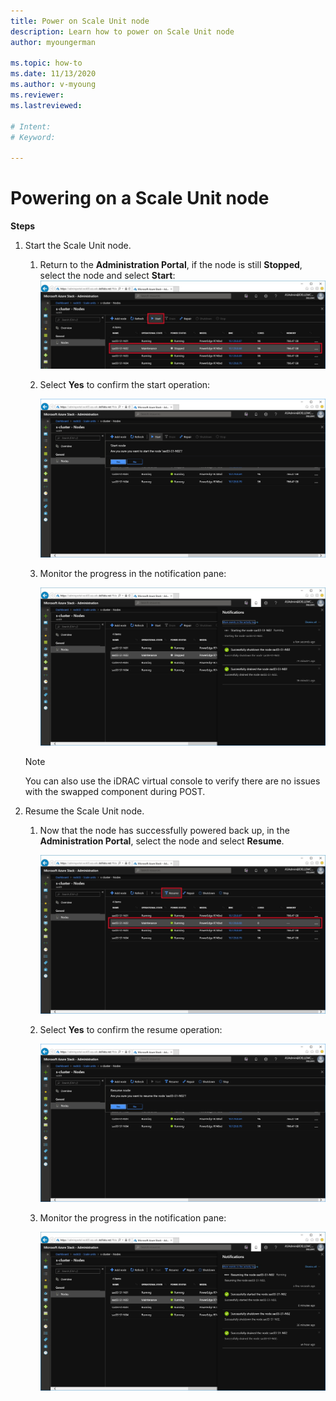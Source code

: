 ```yaml
---
title: Power on Scale Unit node
description: Learn how to power on Scale Unit node
author: myoungerman

ms.topic: how-to
ms.date: 11/13/2020
ms.author: v-myoung
ms.reviewer: 
ms.lastreviewed: 

# Intent: 
# Keyword: 

---
```


# Powering on a Scale Unit node

**Steps**

1.  Start the Scale Unit node.

    1.  Return to the **Administration Portal**, if
        the node is still **Stopped**, select the node and select
        **Start**:
        ![](media/image-46.png)

    1.  Select **Yes** to confirm the start operation:

        ![](media/image-47.png)
        
    1.  Monitor the progress in the notification pane:
    
        ![](media/image-48.png)
            
    > [!NOTE]
    > You can also use the iDRAC virtual console to verify there
    are no issues with the swapped component during POST.
    
2.  Resume the Scale Unit node.

    1.  Now that the node has successfully powered back up, in the
        **Administration Portal**, select the node and select
        **Resume**.

        ![](media/image-49.png)
        
    1.  Select **Yes** to confirm the resume
        operation:
    
        ![](media/image-50.png)
    
    1.  Monitor the progress in the notification pane:
    
        ![](media/image-51.png)
        
